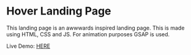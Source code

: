 # Hover Landing Page

This landing page is an awwwards inspired landing page. This is made using HTML, CSS and JS. For animation purposes GSAP is used.

Live Demo: [HERE](https://hover-landing-nextjs.vercel.app/)
